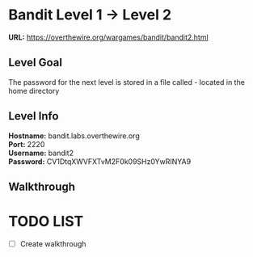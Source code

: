 # Bandit Level 1 -> Level 2
**URL:** https://overthewire.org/wargames/bandit/bandit2.html

## Level Goal
The password for the next level is stored in a file called - located in the home directory

## Level Info
**Hostname:** bandit.labs.overthewire.org\
**Port:** 2220\
**Username:** bandit2\
**Password:** CV1DtqXWVFXTvM2F0k09SHz0YwRINYA9

## Walkthrough

# TODO LIST
- [ ] Create walkthrough